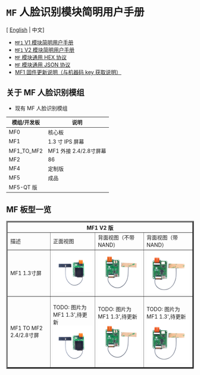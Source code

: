 # `MF` 人脸识别模块简明用户手册

[ [English](./README.md) | 中文]

- [`MF1` V1 模块简明用户手册](./zh_CN/m01_mf1_v1_get_started.md)
- [`MF1` V2 模块简明用户手册](./zh_CN/m02_mf1_v2_get_started.md)
- [`MF` 模块通用 HEX 协议](./zh_CN/p02_mf_protocol_manual_v2_hex_zh_CN.md)
- [`MF` 模块通用 JSON 协议](./zh_CN/p03_mf_protocol_manual_v2_json_zh_CN.md)
- [MF1 固件更新说明（与机器码 key 获取说明）](./zh_CN/k01_update_firmware_and_get_key.md)

## 关于 MF 人脸识别模组

- 现有 MF 人脸识别模组

| 模组/开发板 | 说明 |
| --- | --- |
| MF0 | 核心板 |
| MF1 | 1.3 寸 IPS 屏幕 |
| MF1_TO_MF2 | MF1 外接 2.4/2.8寸屏幕 |
| MF2 | 86 |
| MF4 | 定制版 |
| MF5 | 成品 |
| MF5-QT 版 | |

## MF 板型一览

<table border="3">
    <tr>
        <th colspan=4>MF1 V2 版</th>
    </tr>
    <tr>
        <td  width="100">描述</td>
        <td>正面视图</td>
        <td>背面视图（不带NAND）</td>
        <td>背面视图（带NAND）</td>
    </tr>
    <tr>
        <td width="100">MF1 1.3寸屏</td>
        <td>
            <img src="./assets/mf_module/mf1_front_v2.png" widt="600" alt="MF1 正面">
        </td>
        <td>
            <img src="./assets/mf_module/mf1_bottom_v2.png" widt="600" alt="MF1 背面视图">
        </td>
        <td>
            <img src="./assets/mf_module/mf1_bottom_v2(nand).png" widt="600" alt="MF1(NAND Flash) 背面视图">
        </td>
    </tr>
    <tr>
        <td>MF1 TO MF2 2.4/2.8寸屏</td>
        <td>
            <br> TODO: 图片为 MF1 1.3',待更新</br>
            <img src="./assets/mf_module/mf1_front_v2.png" widt="600" alt="MF1 正面">
        </td>
        <td>
            <br> TODO: 图片为 MF1 1.3',待更新</br>
            <img src="./assets/mf_module/mf1_bottom_v2.png" widt="600" alt="MF1 背面视图">
        </td>
        <td>
            <br> TODO: 图片为 MF1 1.3',待更新</br>
            <img src="./assets/mf_module/mf1_bottom_v2(nand).png" widt="600" alt="MF1(NAND Flash) 背面视图">
        </td>
    </tr>
</table>
